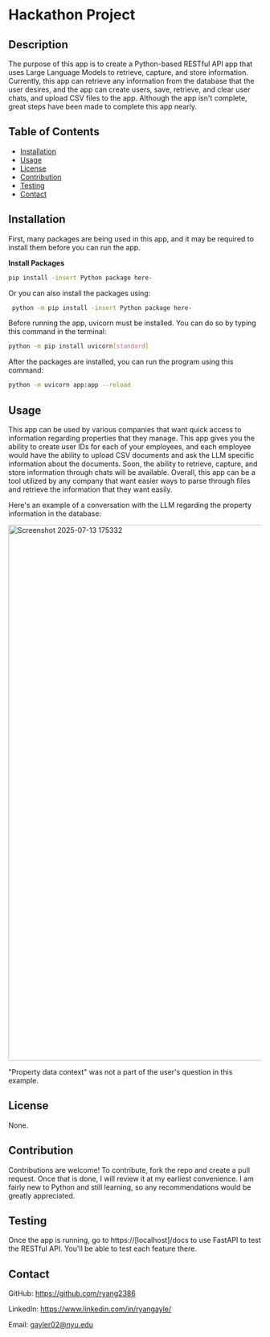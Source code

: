 # Hackathon Project

## Description

The purpose of this app is to create a Python-based RESTful API app that uses Large Language Models to retrieve, capture, and store information. Currently, this app can retrieve any information from the database that the user desires, and the app can create users, save, retrieve, and clear user chats, and upload CSV files to the app. Although the app isn't complete, great steps have been made to complete this app nearly.

## Table of Contents

* [Installation](#installation)
* [Usage](#usage)
* [License](#license)
* [Contribution](#contribution)
* [Testing](#testing)
* [Contact](#contact)

## Installation

First, many packages are being used in this app, and it may be required to install them before you can run the app.

**Install Packages**

   ```bash
   pip install -insert Python package here-
   ```
  
Or you can also install the packages using:

  ```bash
   python -m pip install -insert Python package here-
   ```

Before running the app, uvicorn must be installed. You can do so by typing this command in the terminal:

   ```bash
   python -m pip install uvicorn[standard]
   ```
   
After the packages are installed, you can run the program using this command:

   ```bash
   python -m uvicorn app:app --reload
   ```

## Usage

This app can be used by various companies that want quick access to information regarding properties that they manage. This app gives you the ability to create user IDs for each of your employees, and each employee would have the ability to upload CSV documents and ask the LLM specific information about the documents. Soon, the ability to retrieve, capture, and store information through chats will be available. Overall, this app can be a tool utilized by any company that want easier ways to parse through files and retrieve the information that they want easily.

Here's an example of a conversation with the LLM regarding the property information in the database:

<img width="1914" height="1065" alt="Screenshot 2025-07-13 175332" src="https://github.com/user-attachments/assets/e818cd51-d1ab-4961-9ec3-edb5acf02113" />

"Property data context" was not a part of the user's question in this example.

## License

None.

## Contribution

Contributions are welcome! To contribute, fork the repo and create a pull request. Once that is done, I will review it at my earliest convenience. I am fairly new to Python and still learning, so any recommendations would be greatly appreciated.

## Testing

Once the app is running, go to https://[localhost]/docs to use FastAPI to test the RESTful API. You'll be able to test each feature there.

## Contact

GitHub: https://github.com/ryang2386

LinkedIn: https://www.linkedin.com/in/ryangayle/

Email: gayler02@nyu.edu
